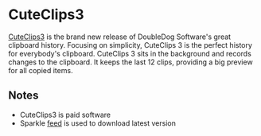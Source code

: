 # CuteClips3

[CuteClips3](http://cuteclips3.com) is the brand new release of DoubleDog Software's great clipboard history. Focusing on simplicity, CuteClips 3 is the perfect history for everybody's clipboard. CuteClips 3 sits in the background and records changes to the clipboard. It keeps the last 12 clips, providing a big preview for all copied items.

## Notes

- CuteClips3 is paid software
- Sparkle [feed](http://cuteclips3.com/cuteclips3_versioncheck.php) is used to download latest version